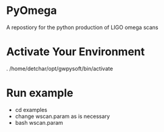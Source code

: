 # PyOmega
A repostiory for the python production of LIGO omega scans


# Activate Your Environment
. /home/detchar/opt/gwpysoft/bin/activate

# Run example
* cd examples
* change wscan.param as is necessary
* bash wscan.param
